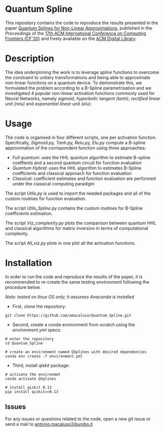 # Quantum Spline

This repository contains the code to reproduce the results presented in the paper 
[Quantum Splines for Non-Linear Approximations](https://dl.acm.org/doi/pdf/10.1145/3387902.3394032),
published in the *Proceedings* of the 
[17th ACM International Conference on Computing Frontiers (CF'20)](http://www.computingfrontiers.org/2020/) 
and freely available on the [ACM Digital Library](https://dl.acm.org/doi/abs/10.1145/3387902.3394032).

# Description

The idea underpinning the work is to leverage *spline* functions to overcome the constraint to unitary transformations
and being able to approximate non-linear functions on a quantum device. To demonstrate this, we formulated the problem
according to a B-Spline parametrisation and we investigated 4 popular non-linear activation functions commonly used for Neural Networks, 
namely *sigmoid*, *hyperbolic tangent (tanh)*, *rectified linear unit (relu)* and *exponential linear unit (elu)*.

# Usage

The code is organised in four different scripts, one per activation function. 
Specifically, *Sigmoid.py, Tanh.py, Relu.py, Elu.py* compute a B-spline approximation of the corrispondent function using three approaches: 
- *Full quantum*: uses the HHL quantum algorithm to estimate B-spline coeffients and a second quantum circuit for function evaluation
- *Quantum Hybrid*: uses the HHL algorithm to estimates B-Spline coefficients and classical approach for function evaluation
- *Classical*: coefficient estimates and function evaluation are performed under the classical computing paradigm

The script *Utils.py* is used to import the needed packages and all of the custom routines for function evaluation.

The script *Utils_Spline.py* contains the custom routines for B-Spline coefficients estimation.

The script *Viz_complexity.py* plots the comparison between quantum HHL and classical algorithms for matrix inversion in terms of computational complexity.

The script *All_viz.py* plots in one plot all the activation functions.

# Installation

In order to run the code and reproduce the results of the paper, it is recommended to re-create the same testing environment following the procedure below.

*Note: tested on linux OS only; it assumes Anaconda is installed*

 - First, clone the repository:
 
 `git clone https://github.com/amacaluso/Quantum_Spline.git`
 
  - Second, create a conda environment from scratch using the *environment.yml* specs:
  
  ```
# enter the repository
cd Quantum_Spline

# create an environment named QSplines with desired dependencies
conda env create -f environment.yml 
```
 - Third, install *qiskit* package:
 
 ```angular2
# activate the environmet
conda activate QSplines

# install qiskit 0.13
pip install qiskit==0.13
```

## Issues

For any issues or questions related to the code, open a new git issue or send a mail to antonio.macaluso2@unibo.it
